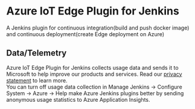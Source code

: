 # Azure IoT Edge Plugin for Jenkins

A Jenkins plugin for continuous integration(build and push docker image) and continuous deployment(create Edge deployment on Azure)

## Data/Telemetry
Azure IoT Edge Plugin for Jenkins collects usage data and sends it to Microsoft to help improve our products and services. Read our [privacy statement](http://go.microsoft.com/fwlink/?LinkId=521839) to learn more.  
You can turn off usage data collection in Manage Jenkins -> Configure System -> Azure -> Help make Azure Jenkins plugins better by sending anonymous usage statistics to Azure Application Insights.